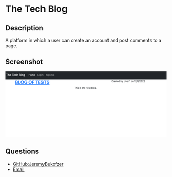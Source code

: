 # The Tech Blog

  ## Description

  A platform in which a user can create an account and post comments to a page.



  ## Screenshot

  ![screenshot](images/tbscreenshot.png)


  

  ## Questions
   - [GitHub:JeremyBukofzer](https://github.com/JeremyBukofzer)
   - [Email](jlbukofzer@gmail.com)